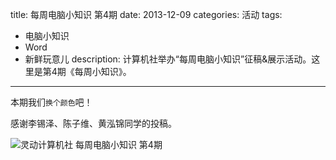 title: 每周电脑小知识 第4期
date: 2013-12-09
categories: 活动
tags: 
- 电脑小知识
- Word
- 新鲜玩意儿
description: 计算机社举办“每周电脑小知识”征稿&展示活动。这里是第4期《每周小知识》。
---

本期我们`换个颜色`吧！

感谢李锡泽、陈子维、黄泓锦同学的投稿。

<!-- more -->

![灵动计算机社 每周电脑小知识 第4期](http://cptsct.qiniudn.com/weekly_tips/04.png)